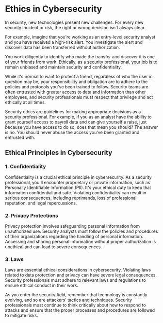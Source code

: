 # Ethics in Cybersecurity

In security, new technologies present new challenges. For every new security incident or risk, the right or wrong decision isn't always clear.

For example, imagine that you're working as an entry-level security analyst and you have received a high-risk alert. You investigate the alert and discover data has been transferred without authorization.

You work diligently to identify who made the transfer and discover it is one of your friends from work. Ethically, as a security professional, your job is to remain unbiased and maintain security and confidentiality.

While it's normal to want to protect a friend, regardless of who the user in question may be, your responsibility and obligation are to adhere to the policies and protocols you've been trained to follow. Security teams are often entrusted with greater access to data and information than other employees, and security professionals must respect that privilege and act ethically at all times.

Security ethics are guidelines for making appropriate decisions as a security professional. For example, if you as an analyst have the ability to grant yourself access to payroll data and can give yourself a raise, just because you have access to do so, does that mean you should? The answer is no. You should never abuse the access you've been granted and entrusted with.

## Ethical Principles in Cybersecurity

### 1. Confidentiality

Confidentiality is a crucial ethical principle in cybersecurity. As a security professional, you'll encounter proprietary or private information, such as Personally Identifiable Information (PII). It's your ethical duty to keep that information confidential and safe. Violating confidentiality can result in serious consequences, including reprimands, loss of professional reputation, and legal repercussions.

### 2. Privacy Protections

Privacy protection involves safeguarding personal information from unauthorized use. Security analysts must follow the policies and procedures of their organizations regarding the handling of personal information. Accessing and sharing personal information without proper authorization is unethical and can lead to severe consequences.

### 3. Laws

Laws are essential ethical considerations in cybersecurity. Violating laws related to data protection and privacy can have severe legal consequences. Security professionals must adhere to relevant laws and regulations to ensure ethical conduct in their work.

As you enter the security field, remember that technology is constantly evolving, and so are attackers' tactics and techniques. Security professionals must continue to think critically about how to respond to attacks and ensure that the proper processes and procedures are followed to mitigate risks.